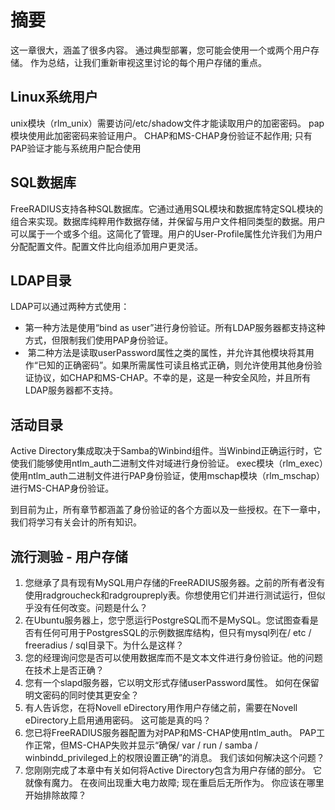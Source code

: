 # 摘要
这一章很大，涵盖了很多内容。 通过典型部署，您可能会使用一个或两个用户存储。  作为总结，让我们重新审视这里讨论的每个用户存储的重点。

## Linux系统用户
unix模块（rlm_unix）需要访问/etc/shadow文件才能读取用户的加密密码。 pap模块使用此加密密码来验证用户。 CHAP和MS-CHAP身份验证不起作用; 只有PAP验证才能与系统用户配合使用

## SQL数据库
FreeRADIUS支持各种SQL数据库。它通过通用SQL模块和数据库特定SQL模块的组合来实现。数据库纯粹用作数据存储，并保留与用户文件相同类型的数据。用户可以属于一个或多个组。这简化了管理。用户的User-Profile属性允许我们为用户分配配置文件。配置文件比向组添加用户更灵活。
## LDAP目录
LDAP可以通过两种方式使用：

+ 第一种方法是使用“bind as user”进行身份验证。所有LDAP服务器都支持这种方式，但限制我们使用PAP身份验证。
+  第二种方法是读取userPassword属性之类的属性，并允许其他模块将其用作“已知的正确密码”。如果所需属性可读且格式正确，则允许使用其他身份验证协议，如CHAP和MS-CHAP。不幸的是，这是一种安全风险，并且所有LDAP服务器都不支持。

## 活动目录

Active Directory集成取决于Samba的Winbind组件。当Winbind正确运行时，它使我们能够使用ntlm_auth二进制文件对域进行身份验证。 exec模块（rlm_exec）使用ntlm_auth二进制文件进行PAP身份验证，使用mschap模块（rlm_mschap）进行MS-CHAP身份验证。

到目前为止，所有章节都涵盖了身份验证的各个方面以及一些授权。在下一章中，我们将学习有关会计的所有知识。

## 流行测验 - 用户存储
1. 您继承了具有现有MySQL用户存储的FreeRADIUS服务器。之前的所有者没有使用radgroucheck和radgroupreply表。你想使用它们并进行测试运行，但似乎没有任何改变。问题是什么？
2. 在Ubuntu服务器上，您宁愿运行PostgreSQL而不是MySQL。您试图查看是否有任何可用于PostgresSQL的示例数据库结构，但只有mysql列在/ etc / freeradius / sql目录下。为什么是这样？
3. 您的经理询问您是否可以使用数据库而不是文本文件进行身份验证。他的问题在技术上是否正确？
4. 您有一个slapd服务器，它以明文形式存储userPassword属性。 如何在保留明文密码的同时使其更安全？
5. 有人告诉您，在将Novell eDirectory用作用户存储之前，需要在Novell eDirectory上启用通用密码。 这可能是真的吗？
6. 您已将FreeRADIUS服务器配置为对PAP和MS-CHAP使用ntlm_auth。 PAP工作正常，但MS-CHAP失败并显示“确保/ var / run / samba / winbindd_privileged上的权限设置正确”的消息。 我们该如何解决这个问题？
7. 您刚刚完成了本章中有关如何将Active Directory包含为用户存储的部分。 它就像有魔力。 在夜间出现重大电力故障; 现在重启后无所作为。 你应该在哪里开始排除故障？